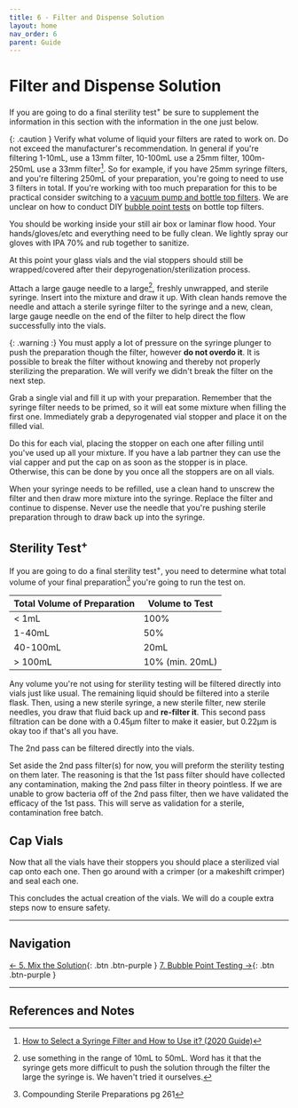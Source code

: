 ```yaml
---
title: 6 - Filter and Dispense Solution
layout: home
nav_order: 6
parent: Guide
---
```


# Filter and Dispense Solution

If you are going to do a final sterility test<sup>+</sup> be sure to supplement the information in this section with the information in the one just below. 

{: .caution }
Verify what volume of liquid your filters are rated to work on. Do not exceed the manufacturer's recommendation. In general if you're filtering 1-10mL, use a 13mm filter, 10-100mL use a 25mm filter, 100m-250mL use a 33mm filter[^3]. So for example, if you have 25mm syringe filters, and you're filtering 250mL of your preparation, you're going to need to use 3 filters in total. If you're working with too much preparation for this to be practical consider switching to a [vacuum pump and bottle top filters]. We are unclear on how to conduct DIY [bubble point tests] on bottle top filters. 

You should be working inside your still air box or laminar flow hood. Your hands/gloves/etc and everything need to be fully clean. We lightly spray our gloves with IPA 70% and rub together to sanitize.

At this point your glass vials and the vial stoppers should still be wrapped/covered after their depyrogenation/sterilization process.

Attach a large gauge needle to a large[^1], freshly unwrapped, and sterile syringe. Insert into the mixture and draw it up. With clean hands remove the needle and attach a sterile syringe filter to the syringe and a new, clean, large gauge needle on the end of the filter to help direct the flow successfully into the vials.

{: .warning :}
You must apply a lot of pressure on the syringe plunger to push the preparation though the filter, however **do not overdo it**. It is possible to break the filter without knowing and thereby not properly sterilizing the preparation. We will verify we didn't break the filter on the next step. 

Grab a single vial and fill it up with your preparation. Remember that the syringe filter needs to be primed, so it will eat some mixture when filling the first one. Immediately grab a depyrogenated vial stopper and place it on the filled vial.  

Do this for each vial, placing the stopper on each one after filling until you've used up all your mixture. If you have a lab partner they can use the vial capper and put the cap on as soon as the stopper is in place. Otherwise, this can be done by you once all the stoppers are on all vials.

When your syringe needs to be refilled, use a clean hand to unscrew the filter and then draw more mixture into the syringe. Replace the filter and continue to dispense. Never use the needle that you're pushing sterile preparation through to draw back up into the syringe.

## Sterility Test<sup>+</sup>

If you are going to do a final sterility test<sup>+</sup>, you need to determine what total volume of your final preparation[^2] you're going to run the test on. 

| Total Volume of Preparation | Volume to Test   |
|-----------------------------|------------------|
| < 1mL                       | 100%             |
| 1-40mL                      | 50%              |
| 40-100mL                    | 20mL             |
| > 100mL                     | 10% (min. 20mL)  |

Any volume you're not using for sterility testing will be filtered directly into vials just like usual. The remaining liquid should be filtered into a sterile flask. Then, using a new sterile syringe, a new sterile filter, new sterile needles, you draw that fluid back up and **re-filter it**. This second pass filtration can be done with a 0.45μm filter to make it easier, but 0.22μm is okay too if that's all you have. 

The 2nd pass can be filtered directly into the vials. 

Set aside the 2nd pass filter(s) for now, you will preform the sterility testing on them later. The reasoning is that the 1st pass filter should have collected any contamination, making the 2nd pass filter in theory pointless. If we are unable to grow bacteria off of the 2nd pass filter, then we have validated the efficacy of the 1st pass. This will serve as validation for a sterile, contamination free batch.

## Cap Vials

Now that all the vials have their stoppers you should place a sterilized vial cap onto each one. Then go around with a crimper (or a makeshift crimper) and seal each one. 

This concludes the actual creation of the vials. We will do a couple extra steps now to ensure safety.

---

## Navigation

[&larr; 5. Mix the Solution]{: .btn .btn-purple }
[7. Bubble Point Testing &rarr;]{: .btn .btn-purple }

---

## References and Notes

[^1]: use something in the range of 10mL to 50mL. Word has it that the syringe gets more difficult to push the solution through the filter the large the syringe is. We haven't tried it ourselves.
[^2]: Compounding Sterile Preparations pg 261
[^3]: [How to Select a Syringe Filter and How to Use it? (2020 Guide)](https://airekacells.com/blog/syringe-filter)

[vacuum pump and bottle top filters]: /topics/bulk_filtration
[bubble point tests]: /guides/7_bubble_point
[&larr; 5. Mix the Solution]: /guides/5_mix_solution
[7. Bubble Point Testing &rarr;]: /guides/7_bubble_point